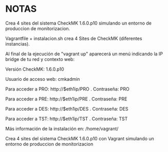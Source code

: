 # NOTAS

Crea 4 sites del sistema CheckMK 1.6.0.p10 simulando un entorno de produccion de monitorizacion.

Vagrantfile + instalacion.sh crea 4 Sites de CheckMK (diferentes instancias).

Al final de la ejecución de "vagrant up" aparecerá un menú indicando la IP bridge de tu red y contexto web:


Versión CheckMK:                                    1.6.0.p10

Usuario de acceso web:                               cmkadmin

Para acceder a PRO: http://$eth1ip/PRO . Contraseña: PRO

Para acceder a PRE: http://$eth1ip/PRE . Contraseña: PRE

Para acceder a DES: http://$eth1ip/DES . Contraseña: DES

Para acceder a TST: http://$eth1ip/TST . Contraseña: TST

Más información de la instalación en:          /home/vagrant/

Crea 4 sites del sistema CheckMK 1.6.0.p10 con Vagrant simulando un entorno de produccion de monitorizacion
